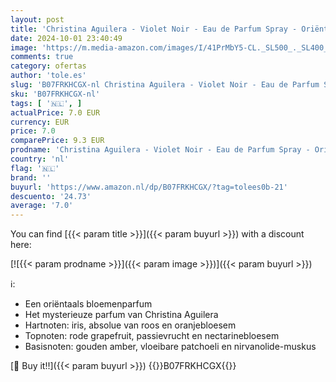 ```yaml
---
layout: post
title: 'Christina Aguilera - Violet Noir - Eau de Parfum Spray - Oriëntaalse bloemengeur - 15 ml'
date: 2024-10-01 23:40:49
image: 'https://m.media-amazon.com/images/I/41PrMbY5-CL._SL500_._SL400_.jpg'
comments: true
category: ofertas
author: 'tole.es'
slug: 'B07FRKHCGX-nl Christina Aguilera - Violet Noir - Eau de Parfum Spray -...'
sku: 'B07FRKHCGX-nl'
tags: [ '🇳🇱', ]
actualPrice: 7.0 EUR
currency: EUR
price: 7.0
comparePrice: 9.3 EUR
prodname: 'Christina Aguilera - Violet Noir - Eau de Parfum Spray - Oriëntaalse bloemengeur - 15 ml'
country: 'nl'
flag: '🇳🇱'
brand: ''
buyurl: 'https://www.amazon.nl/dp/B07FRKHCGX/?tag=tolees0b-21'
descuento: '24.73'
average: '7.0'
---
```


You can find [{{< param title >}}]({{< param buyurl >}}) with a discount here:

[![{{< param prodname >}}]({{< param image >}})]({{< param buyurl >}})

ℹ️:

- Een oriëntaals bloemenparfum
- Het mysterieuze parfum van Christina Aguilera
- Hartnoten: iris, absolue van roos en oranjebloesem
- Topnoten: rode grapefruit, passievrucht en nectarinebloesem
- Basisnoten: gouden amber, vloeibare patchoeli en nirvanolide-muskus

[🛒 Buy it!!]({{< param buyurl >}})
{{<world>}}B07FRKHCGX{{</world>}}
